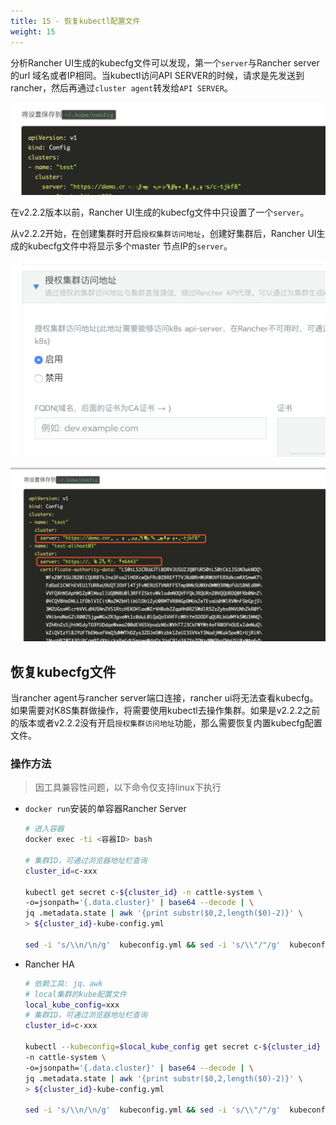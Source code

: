 ```yaml
---
title: 15 - 恢复kubectl配置文件
weight: 15
---
```


分析Rancher UI生成的kubecfg文件可以发现，第一个`server`与Rancher server的url 域名或者IP相同。当kubectl访问API SERVER的时候，请求是先发送到rancher，然后再通过`cluster agent`转发给`API SERVER`。

![image-20190514185322798](assets/image-20190514185322798.png)

在v2.2.2版本以前，Rancher UI生成的kubecfg文件中只设置了一个`server`。

从v2.2.2开始，在创建集群时开启`授权集群访问地址`，创建好集群后，Rancher UI生成的kubecfg文件中将显示多个master 节点IP的`server`。

![image-20190514185026706](assets/image-20190514185026706.png)

![image-20190514184126478](assets/image-20190514184126478.png)

## 恢复kubecfg文件

当rancher agent与rancher server端口连接，rancher ui将无法查看kubecfg。如果需要对K8S集群做操作，将需要使用kubectl去操作集群。如果是v2.2.2之前的版本或者v2.2.2没有开启`授权集群访问地址`功能，那么需要恢复内置kubecfg配置文件。

### 操作方法

> 因工具兼容性问题，以下命令仅支持linux下执行

- `docker run`安装的单容器Rancher Server

    ```bash
    # 进入容器
    docker exec -ti <容器ID> bash

    # 集群ID，可通过浏览器地址栏查询
    cluster_id=c-xxx

    kubectl get secret c-${cluster_id} -n cattle-system \
    -o=jsonpath='{.data.cluster}' | base64 --decode | \
    jq .metadata.state | awk '{print substr($0,2,length($0)-2)}' \
    > ${cluster_id}-kube-config.yml

    sed -i 's/\\n/\n/g'  kubeconfig.yml && sed -i 's/\\"/"/g'  kubeconfig.yml

    ```

- Rancher HA

    ```bash
    # 依赖工具: jq、awk
    # local集群的kube配置文件
    local_kube_config=xxx
    # 集群ID，可通过浏览器地址栏查询
    cluster_id=c-xxx

    kubectl --kubeconfig=$local_kube_config get secret c-${cluster_id} \
    -n cattle-system \
    -o=jsonpath='{.data.cluster}' | base64 --decode | \
    jq .metadata.state | awk '{print substr($0,2,length($0)-2)}' \
    > ${cluster_id}-kube-config.yml

    sed -i 's/\\n/\n/g'  kubeconfig.yml && sed -i 's/\\"/"/g'  kubeconfig.yml
    ```